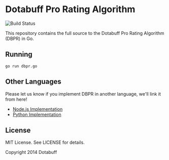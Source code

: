 # Dotabuff Pro Rating Algorithm

![Build Status](https://travis-ci.org/dotabuff/dbpr.svg)

This repository contains the full source to the Dotabuff Pro Rating Algorithm
(DBPR) in Go.

## Running

`go run dbpr.go`

## Other Languages

Please let us know if you implement DBPR in another language, we'll link it from
here!

* [Node.js Implementation](https://github.com/pstjean/dbpr-node)
* [Python Implementation](https://github.com/Underyx/dbpr-python)

## License

MIT License. See LICENSE for details.

Copyright 2014 Dotabuff

